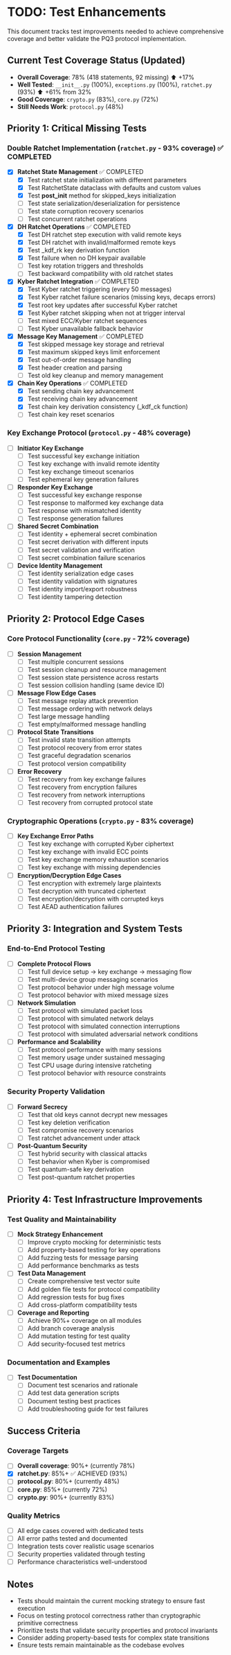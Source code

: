 # TODO: Test Enhancements

This document tracks test improvements needed to achieve comprehensive coverage and better validate the PQ3 protocol implementation.

## Current Test Coverage Status (Updated)
- **Overall Coverage**: 78% (418 statements, 92 missing) ⬆️ +17%
- **Well Tested**: `__init__.py` (100%), `exceptions.py` (100%), `ratchet.py` (93%) ⬆️ +61% from 32%
- **Good Coverage**: `crypto.py` (83%), `core.py` (72%)
- **Still Needs Work**: `protocol.py` (48%)

## Priority 1: Critical Missing Tests

### Double Ratchet Implementation (`ratchet.py` - 93% coverage) ✅ COMPLETED
- [x] **Ratchet State Management** ✅ COMPLETED
  - [x] Test ratchet state initialization with different parameters
  - [x] Test RatchetState dataclass with defaults and custom values  
  - [x] Test __post_init__ method for skipped_keys initialization
  - [ ] Test state serialization/deserialization for persistence
  - [ ] Test state corruption recovery scenarios
  - [ ] Test concurrent ratchet operations

- [x] **DH Ratchet Operations** ✅ COMPLETED  
  - [x] Test DH ratchet step execution with valid remote keys
  - [x] Test DH ratchet with invalid/malformed remote keys
  - [x] Test _kdf_rk key derivation function
  - [x] Test failure when no DH keypair available
  - [ ] Test key rotation triggers and thresholds
  - [ ] Test backward compatibility with old ratchet states

- [x] **Kyber Ratchet Integration** ✅ COMPLETED
  - [x] Test Kyber ratchet triggering (every 50 messages)
  - [x] Test Kyber ratchet failure scenarios (missing keys, decaps errors)
  - [x] Test root key updates after successful Kyber ratchet
  - [x] Test Kyber ratchet skipping when not at trigger interval
  - [ ] Test mixed ECC/Kyber ratchet sequences
  - [ ] Test Kyber unavailable fallback behavior

- [x] **Message Key Management** ✅ COMPLETED
  - [x] Test skipped message key storage and retrieval
  - [x] Test maximum skipped keys limit enforcement
  - [x] Test out-of-order message handling
  - [x] Test header creation and parsing
  - [ ] Test old key cleanup and memory management

- [x] **Chain Key Operations** ✅ COMPLETED
  - [x] Test sending chain key advancement
  - [x] Test receiving chain key advancement 
  - [x] Test chain key derivation consistency (_kdf_ck function)
  - [ ] Test chain key reset scenarios

### Key Exchange Protocol (`protocol.py` - 48% coverage)
- [ ] **Initiator Key Exchange**
  - [ ] Test successful key exchange initiation
  - [ ] Test key exchange with invalid remote identity
  - [ ] Test key exchange timeout scenarios
  - [ ] Test ephemeral key generation failures

- [ ] **Responder Key Exchange**
  - [ ] Test successful key exchange response
  - [ ] Test response to malformed key exchange data
  - [ ] Test response with mismatched identity
  - [ ] Test response generation failures

- [ ] **Shared Secret Combination**
  - [ ] Test identity + ephemeral secret combination
  - [ ] Test secret derivation with different inputs
  - [ ] Test secret validation and verification
  - [ ] Test secret combination failure scenarios

- [ ] **Device Identity Management**
  - [ ] Test identity serialization edge cases
  - [ ] Test identity validation with signatures
  - [ ] Test identity import/export robustness
  - [ ] Test identity tampering detection

## Priority 2: Protocol Edge Cases

### Core Protocol Functionality (`core.py` - 72% coverage)
- [ ] **Session Management**
  - [ ] Test multiple concurrent sessions
  - [ ] Test session cleanup and resource management
  - [ ] Test session state persistence across restarts
  - [ ] Test session collision handling (same device ID)

- [ ] **Message Flow Edge Cases**
  - [ ] Test message replay attack prevention
  - [ ] Test message ordering with network delays
  - [ ] Test large message handling
  - [ ] Test empty/malformed message handling

- [ ] **Protocol State Transitions**
  - [ ] Test invalid state transition attempts
  - [ ] Test protocol recovery from error states
  - [ ] Test graceful degradation scenarios
  - [ ] Test protocol version compatibility

- [ ] **Error Recovery**
  - [ ] Test recovery from key exchange failures
  - [ ] Test recovery from encryption failures
  - [ ] Test recovery from network interruptions
  - [ ] Test recovery from corrupted protocol state

### Cryptographic Operations (`crypto.py` - 83% coverage)
- [ ] **Key Exchange Error Paths**
  - [ ] Test key exchange with corrupted Kyber ciphertext
  - [ ] Test key exchange with invalid ECC points
  - [ ] Test key exchange memory exhaustion scenarios
  - [ ] Test key exchange with missing dependencies

- [ ] **Encryption/Decryption Edge Cases**
  - [ ] Test encryption with extremely large plaintexts
  - [ ] Test decryption with truncated ciphertext
  - [ ] Test encryption/decryption with corrupted keys
  - [ ] Test AEAD authentication failures

## Priority 3: Integration and System Tests

### End-to-End Protocol Testing
- [ ] **Complete Protocol Flows**
  - [ ] Test full device setup → key exchange → messaging flow
  - [ ] Test multi-device group messaging scenarios
  - [ ] Test protocol behavior under high message volume
  - [ ] Test protocol behavior with mixed message sizes

- [ ] **Network Simulation**
  - [ ] Test protocol with simulated packet loss
  - [ ] Test protocol with simulated network delays
  - [ ] Test protocol with simulated connection interruptions
  - [ ] Test protocol with simulated adversarial network conditions

- [ ] **Performance and Scalability**
  - [ ] Test protocol performance with many sessions
  - [ ] Test memory usage under sustained messaging
  - [ ] Test CPU usage during intensive ratcheting
  - [ ] Test protocol behavior with resource constraints

### Security Property Validation
- [ ] **Forward Secrecy**
  - [ ] Test that old keys cannot decrypt new messages
  - [ ] Test key deletion verification
  - [ ] Test compromise recovery scenarios
  - [ ] Test ratchet advancement under attack

- [ ] **Post-Quantum Security**
  - [ ] Test hybrid security with classical attacks
  - [ ] Test behavior when Kyber is compromised
  - [ ] Test quantum-safe key derivation
  - [ ] Test post-quantum ratchet properties

## Priority 4: Test Infrastructure Improvements

### Test Quality and Maintainability
- [ ] **Mock Strategy Enhancement**
  - [ ] Improve crypto mocking for deterministic tests
  - [ ] Add property-based testing for key operations
  - [ ] Add fuzzing tests for message parsing
  - [ ] Add performance benchmarks as tests

- [ ] **Test Data Management**
  - [ ] Create comprehensive test vector suite
  - [ ] Add golden file tests for protocol compatibility
  - [ ] Add regression tests for bug fixes
  - [ ] Add cross-platform compatibility tests

- [ ] **Coverage and Reporting**
  - [ ] Achieve 90%+ coverage on all modules
  - [ ] Add branch coverage analysis  
  - [ ] Add mutation testing for test quality
  - [ ] Add security-focused test metrics

### Documentation and Examples
- [ ] **Test Documentation**
  - [ ] Document test scenarios and rationale
  - [ ] Add test data generation scripts
  - [ ] Document testing best practices
  - [ ] Add troubleshooting guide for test failures

## Success Criteria

### Coverage Targets
- [ ] **Overall coverage**: 90%+ (currently 78%)
- [x] **ratchet.py**: 85%+ ✅ ACHIEVED (93%)
- [ ] **protocol.py**: 80%+ (currently 48%)
- [ ] **core.py**: 85%+ (currently 72%)
- [ ] **crypto.py**: 90%+ (currently 83%)

### Quality Metrics
- [ ] All edge cases covered with dedicated tests
- [ ] All error paths tested and documented
- [ ] Integration tests cover realistic usage scenarios
- [ ] Security properties validated through testing
- [ ] Performance characteristics well-understood

## Notes

- Tests should maintain the current mocking strategy to ensure fast execution
- Focus on testing protocol correctness rather than cryptographic primitive correctness
- Prioritize tests that validate security properties and protocol invariants
- Consider adding property-based tests for complex state transitions
- Ensure tests remain maintainable as the codebase evolves